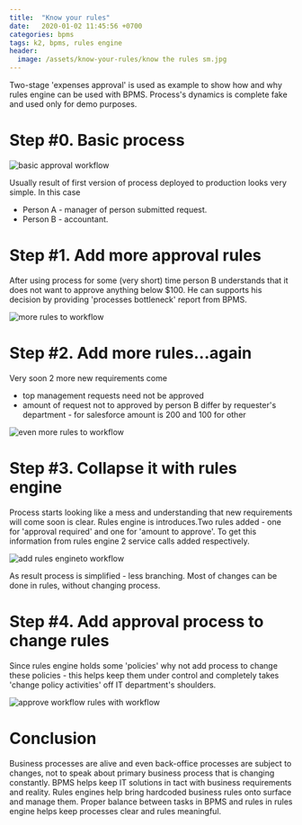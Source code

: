 ```yaml
---
title:  "Know your rules"
date:   2020-01-02 11:45:56 +0700
categories: bpms
tags: k2, bpms, rules engine
header:
  image: /assets/know-your-rules/know the rules sm.jpg
---
```

Two-stage 'expenses approval' is used as example to show how and why rules engine can be used with BPMS. Process's dynamics is complete fake and used only for demo purposes.

# Step #0. Basic process

![basic approval workflow](\assets\know-your-rules\wf-1.png)

Usually result of first version of process deployed to production looks very simple. In this case
* Person A - manager of person submitted request.
* Person B - accountant.

# Step #1. Add more approval rules
After using process for some (very short) time person B understands that it does not want to approve anything below $100. He can supports his decision by providing 'processes bottleneck' report from BPMS.

![more rules to workflow](\assets\know-your-rules\wf-2.png)

# Step #2. Add more rules...again
Very soon 2 more new requirements come
* top management requests need not be approved
* amount of request not to approved by person B differ by requester's department - for salesforce amount is 200 and 100 for other

![even more rules to workflow](\assets\know-your-rules\wf-3.png)

# Step #3. Collapse it with rules engine
Process starts looking like a mess and understanding that new requirements will come soon is clear. Rules engine is introduces.Two rules added - one for 'approval required' and one for 'amount to approve'. To get this information from rules engine 2 service calls added respectively.

![add rules engineto workflow](\assets\know-your-rules\wf-4.png)

As result process is simplified - less branching. Most of changes can be done in rules, without changing process. 

# Step #4. Add approval process to change rules
Since rules engine holds some 'policies' why not add process to change these policies - this helps keep them under control and completely takes 'change policy activities' off IT department's shoulders.

![approve workflow rules with workflow](\assets\know-your-rules\wf-5.png)

# Conclusion
Business processes are alive and even back-office processes are subject to changes, not to speak about primary business process that is changing constantly. BPMS helps keep IT solutions in tact with business requirements and reality. Rules engines help bring hardcoded business rules onto surface and manage them. Proper balance between tasks in BPMS and rules in rules engine helps keep processes clear and rules meaningful.
